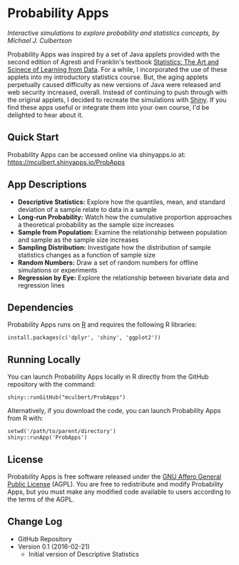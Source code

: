 # Probability Apps

*Interactive simulations to explore probability and statistics concepts, by Michael J. Culbertson*

Probability Apps was inspired by a set of Java applets provided with the second edition of Agresti and Franklin's textbook [Statistics: The Art and Scinece of Learning from Data](https://www.goodreads.com/book/show/2398581.Statistics). For a while, I incorporated the use of these applets into my introductory statistics course. But, the aging applets perpetually caused difficulty as new versions of Java were released and web security increased, overall. Instead of continuing to push through with the original applets, I decided to recreate the simulations with [Shiny](http://shiny.rstudio.com). If you find these apps useful or integrate them into your own course, I'd be delighted to hear about it.

## Quick Start

Probability Apps can be accessed online via shinyapps.io at: https://mculbert.shinyapps.io/ProbApps

## App Descriptions

* **Descriptive Statistics:** Explore how the quantiles, mean, and standard deviation of a sample relate to data in a sample
* **Long-run Probability:** Watch how the cumulative proportion approaches a theoretical probability as the sample size increases
* **Sample from Population:** Examine the relationship between population and sample as the sample size increases
* **Sampling Distribution:** Investigate how the distribution of sample statistics changes as a function of sample size
* **Random Numbers:** Draw a set of random numbers for offline simulations or experiments
* **Regression by Eye:** Explore the relationship between bivariate data and regression lines

## Dependencies

Probability Apps runs on [R](https://www.r-project.org) and requires the following R libraries:
```
install.packages(c('dplyr', 'shiny', 'ggplot2'))
```

## Running Locally

You can launch Probability Apps locally in R directly from the GitHub repository with the command:
```
shiny::runGitHub("mculbert/ProbApps")
```

Alternatively, if you download the code, you can launch Probability Apps from R with:
```
setwd('/path/to/parent/directory')
shiny::runApp('ProbApps')
```

## License

Probability Apps is free software released under the [GNU Affero General Public License](http://www.gnu.org/licenses/agpl.html) (AGPL). You are free to redistribute and modify Probability Apps, but you must make any modified code available to users according to the terms of the AGPL.

## Change Log

* GitHub Repository
* Version 0.1 (2016-02-21)
  * Initial version of Descriptive Statistics
